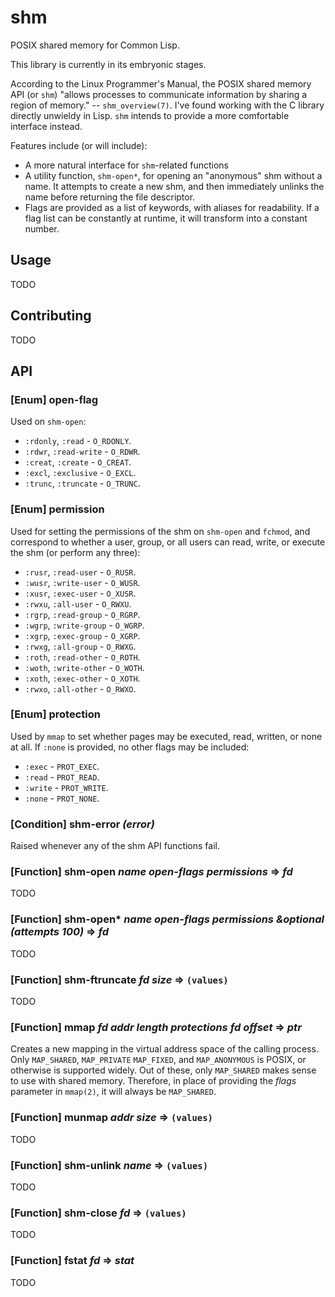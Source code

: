 # shm

POSIX shared memory for Common Lisp.

This library is currently in its embryonic stages.

According to the Linux Programmer's Manual, the POSIX shared memory API (or `shm`) "allows processes to communicate information by sharing a region of memory." -- `shm_overview(7)`.
I've found working with the C library directly unwieldy in Lisp.
`shm` intends to provide a more comfortable interface instead.

Features include (or will include):

- A more natural interface for `shm`-related functions
- A utility function, `shm-open*`, for opening an "anonymous" shm without a name.
  It attempts to create a new shm, and then immediately unlinks the name before returning the file descriptor.
- Flags are provided as a list of keywords, with aliases for readability.
  If a flag list can be constantly at runtime, it will transform into a constant number.

## Usage

TODO

## Contributing

TODO

## API

### [Enum] **open-flag**

Used on `shm-open`:

- `:rdonly`, `:read` - `O_RDONLY`.
- `:rdwr`, `:read-write` - `O_RDWR`.
- `:creat`, `:create` - `O_CREAT`.
- `:excl`, `:exclusive` - `O_EXCL`.
- `:trunc`, `:truncate` - `O_TRUNC`.

### [Enum] **permission**

Used for setting the permissions of the shm on `shm-open` and `fchmod`, and correspond to whether a user, group, or all users can read, write, or execute the shm (or perform any three):

- `:rusr`, `:read-user` - `O_RUSR`.
- `:wusr`, `:write-user` - `O_WUSR`.
- `:xusr`, `:exec-user` - `O_XUSR`.
- `:rwxu`, `:all-user` - `O_RWXU`.
- `:rgrp`, `:read-group` - `O_RGRP`.
- `:wgrp`, `:write-group` - `O_WGRP`.
- `:xgrp`, `:exec-group` - `O_XGRP`.
- `:rwxg`, `:all-group` - `O_RWXG`.
- `:roth`, `:read-other` - `O_ROTH`.
- `:woth`, `:write-other` - `O_WOTH`.
- `:xoth`, `:exec-other` - `O_XOTH`.
- `:rwxo`, `:all-other` - `O_RWXO`.

### [Enum] **protection**

Used by `mmap` to set whether pages may be executed, read, written, or none at all.
If `:none` is provided, no other flags may be included:

- `:exec` - `PROT_EXEC`.
- `:read` - `PROT_READ`.
- `:write` - `PROT_WRITE`.
- `:none` - `PROT_NONE`.

### [Condition] **shm-error** *(error)*

Raised whenever any of the shm API functions fail.

### [Function] **shm-open** *name open-flags permissions* => *fd*

TODO

### [Function] **shm-open\*** *name open-flags permissions &optional (attempts 100)* => *fd*

TODO

### [Function] **shm-ftruncate** *fd size* => `(values)`

TODO

### [Function] **mmap** *fd addr length protections fd offset* => *ptr*

Creates a new mapping in the virtual address space of the calling process.
Only `MAP_SHARED`, `MAP_PRIVATE` `MAP_FIXED`, and `MAP_ANONYMOUS` is POSIX, or otherwise is supported widely.
Out of these, only `MAP_SHARED` makes sense to use with shared memory.
Therefore, in place of providing the *flags* parameter in `mmap(2)`, it will always be `MAP_SHARED`.

### [Function] **munmap** *addr size* => `(values)`

TODO

### [Function] **shm-unlink** *name* => `(values)`

TODO

### [Function] **shm-close** *fd* => `(values)`

TODO

### [Function] **fstat** *fd* => *stat*

TODO
